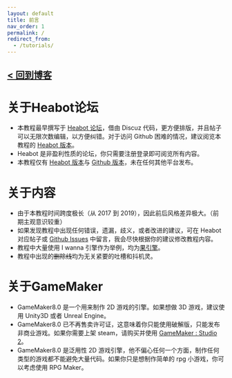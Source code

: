 ```yaml
---
layout: default
title: 前言
nav_order: 1
permalink: /
redirect_from:
  - /tutorials/
---
```


## [< 回到博客](https://nihil.cc)

# 关于Heabot论坛

* 本教程最早撰写于 [Heabot 论坛](https://www.heabot.cn/)，借由 Discuz 代码，更方便排版，并且帖子可以无限次数编辑，以方便纠错。对于访问 Github 困难的情况，建议阅览本教程的 [Heabot 版本](https://www.heabot.cn/thread-76-1-1.html)。
* Heabot 是非盈利性质的论坛，你只需要注册登录即可阅览所有内容。
* 本教程仅有 [Heabot 版本](https://www.heabot.cn/thread-76-1-1.html)与 [Github 版本](https://gm8.nihil.cc/)，未在任何其他平台发布。

# 关于内容

* 由于本教程时间跨度极长（从 2017 到 2019），因此前后风格差异极大。（前期主观意识较重）
* 如果发现教程中出现任何错误，遗漏，歧义，或者改进的建议，可在 Heabot 对应帖子或 [Github Issues](https://github.com/NichtsHsu/gamemaker_8_0_tutorial/issues) 中留言，我会尽快根据你的建议修改教程内容。
* 教程中大量使用 I wanna 引擎作为举例，均为[果引擎](https://nikaple.github.io/iwbt-nikaple-engine-doc/#/)。
* 教程中出现的~~删除线~~均为无关紧要的吐槽和抖机灵。

# 关于GameMaker

* GameMaker8.0 是一个用来制作 2D 游戏的引擎。如果想做 3D 游戏，建议使用 Unity3D 或者 Unreal Engine。
* GameMaker8.0 已不再售卖许可证，这意味着你只能使用破解版，只能发布非商业游戏。如果你需要上架 steam，请购买并使用 [GameMaker : Studio 2](https://store.steampowered.com/app/585410/GameMaker_Studio_2_Desktop/)。
* GameMaker8.0 是泛用性 2D 游戏引擎，他不偏心任何一个方面，制作任何类型的游戏都不能避免大量代码。如果你只是想制作简单的 rpg 小游戏，你可以考虑使用 RPG Maker。
